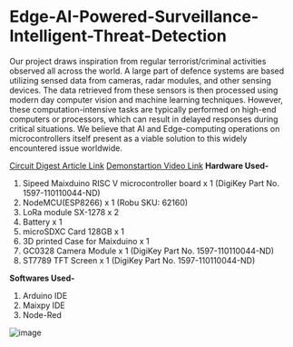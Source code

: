 # Edge-AI-Powered-Surveillance-Intelligent-Threat-Detection
Our project draws inspiration from regular terrorist/criminal activities observed all across the world. A large part of defence systems are based utilizing sensed data from cameras, radar modules, and other sensing devices. The data retrieved from these sensors is then processed using modern day computer vision and machine learning techniques. However, these computation-intensive tasks are typically performed on high-end computers or processors, which can result in delayed responses during critical situations.
We believe that AI and Edge-computing operations on microcontrollers itself present as a viable solution to this widely encountered issue worldwide.

[Circuit Digest Article Link](https://circuitdigest.com/microcontroller-projects/edge-ai-powered-surveillance-intelligent-threat-detection)
[Demonstartion Video Link](https://www.youtube.com/watch?v=jS4blB46gOI)
**Hardware Used-**

1) Sipeed Maixduino RISC V microcontroller board  x  1   (DigiKey Part No. 1597-110110044-ND)
2) NodeMCU(ESP8266) x 1 (Robu  SKU: 62160) 
3) LoRa module SX-1278  x  2
4) Battery  x  1
5) microSDXC Card 128GB  x  1
6) 3D printed Case for Maixduino  x  1
7) GC0328 Camera Module  x  1    (DigiKey Part No. 1597-110110044-ND)
8) ST7789 TFT Screen  x  1    (DigiKey Part No. 1597-110110044-ND)

**Softwares Used-**

1) Arduino IDE
2) Maixpy IDE
3) Node-Red
   
![image](https://github.com/user-attachments/assets/c9106f43-fb05-4e2f-a770-215ad1f0ce16)
